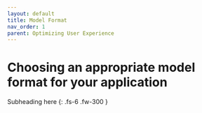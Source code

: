 ```yaml
---
layout: default
title: Model Format
nav_order: 1
parent: Optimizing User Experience
---
```


# Choosing an appropriate model format for your application

Subheading here
{: .fs-6 .fw-300 }
